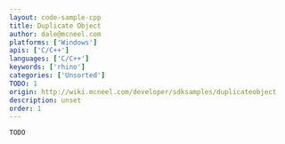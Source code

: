 ```yaml
---
layout: code-sample-cpp
title: Duplicate Object
author: dale@mcneel.com
platforms: ['Windows']
apis: ['C/C++']
languages: ['C/C++']
keywords: ['rhino']
categories: ['Unsorted']
TODO: 1
origin: http://wiki.mcneel.com/developer/sdksamples/duplicateobject
description: unset
order: 1
---
```


```cpp
TODO
```
